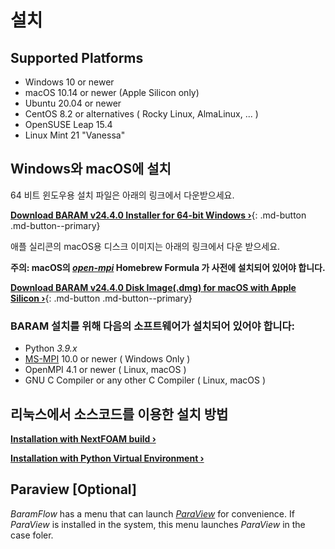 # 설치

## Supported Platforms
* Windows 10 or newer
* macOS 10.14 or newer (Apple Silicon only)
* Ubuntu 20.04 or newer
* CentOS 8.2 or alternatives ( Rocky Linux, AlmaLinux, ... )
* OpenSUSE Leap 15.4
* Linux Mint 21 "Vanessa"

## Windows와 macOS에 설치
64 비트 윈도우용 설치 파일은 아래의 링크에서 다운받으세요.

[**Download BARAM v24.4.0 Installer for 64-bit Windows ›**](https://d3c6e16xufx1gb.cloudfront.net/BARAM-24.4.0-setup.exe){: .md-button .md-button--primary}
<!---{: .btn .btn-purple .text-center .fs-5 onclick="trackDownload('BARAM-24.4.0-setup.exe')"}-->

애플 실리콘의 macOS용 디스크 이미지는 아래의 링크에서 다운 받으세요.

**주의: macOS의 [*open-mpi*](https://formulae.brew.sh/formula/open-mpi) Homebrew Formula 가 사전에 설치되어 있어야 합니다.**

[**Download BARAM v24.4.0 Disk Image(.dmg) for macOS with Apple Silicon ›**](https://d3c6e16xufx1gb.cloudfront.net/BARAM-24.4.0.dmg){: .md-button .md-button--primary}
<!---{: .btn .btn-blue .text-center .fs-5onclick="trackDownload('BARAM-24.4.0.dmg')"}-->


### BARAM 설치를 위해 다음의 소프트웨어가 설치되어 있어야 합니다:
* Python *3.9.x*
* [MS-MPI](https://docs.microsoft.com/en-us/message-passing-interface/microsoft-mpi) 10.0 or newer ( Windows Only )
* OpenMPI 4.1 or newer ( Linux, macOS )
* GNU C Compiler or any other C Compiler ( Linux, macOS )

## 리눅스에서 소스코드를 이용한 설치 방법

[**Installation with NextFOAM build ›**](https://baramcfd.org/installation/2024/04/15/installationSourceCode-post/)

[**Installation with Python Virtual Environment ›**](https://baramcfd.org/installation/2024/04/15/installationPythonEnv-post/)

## Paraview [Optional]

*BaramFlow* has a menu that can launch [*ParaView*](https://www.paraview.org/) for convenience.
If *ParaView* is installed in the system, this menu launches *ParaView* in the case foler.

